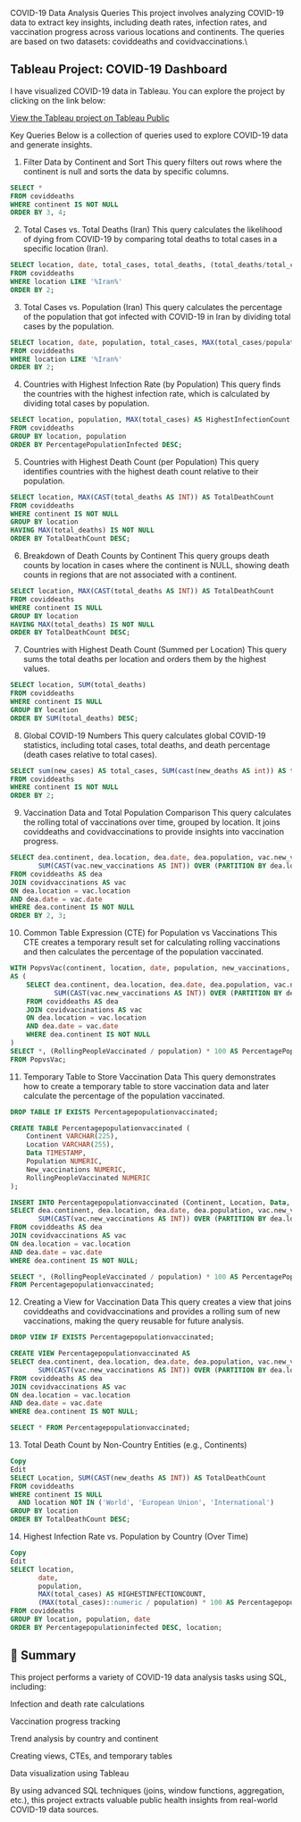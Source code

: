 COVID-19 Data Analysis Queries
This project involves analyzing COVID-19 data to extract key insights, including death rates, infection rates, and vaccination progress across various locations and continents. The queries are based on two datasets: coviddeaths and covidvaccinations.\

## Tableau Project: COVID-19 Dashboard

I have visualized COVID-19 data in Tableau. You can explore the project by clicking on the link below:

[View the Tableau project on Tableau Public](https://public.tableau.com/app/profile/kasra.hosseini/viz/CovidDashboard_17434919896530/Coviddashboard?publish=yes)


Key Queries
Below is a collection of queries used to explore COVID-19 data and generate insights.

1. Filter Data by Continent and Sort
This query filters out rows where the continent is null and sorts the data by specific columns.

```sql
SELECT *
FROM coviddeaths
WHERE continent IS NOT NULL
ORDER BY 3, 4;
```
2. Total Cases vs. Total Deaths (Iran)
This query calculates the likelihood of dying from COVID-19 by comparing total deaths to total cases in a specific location (Iran).

```sql
SELECT location, date, total_cases, total_deaths, (total_deaths/total_cases)*100 AS DeathPercentage
FROM coviddeaths
WHERE location LIKE '%Iran%'
ORDER BY 2;
```
3. Total Cases vs. Population (Iran)
This query calculates the percentage of the population that got infected with COVID-19 in Iran by dividing total cases by the population.

```sql
SELECT location, date, population, total_cases, MAX(total_cases/population)*100 AS PercentOfPopulationInfected
FROM coviddeaths
WHERE location LIKE '%Iran%'
ORDER BY 2;
```
4. Countries with Highest Infection Rate (by Population)
This query finds the countries with the highest infection rate, which is calculated by dividing total cases by population.

```sql
SELECT location, population, MAX(total_cases) AS HighestInfectionCount, (MAX(total_cases)::numeric / population) * 100 AS PercentagePopulationInfected
FROM coviddeaths
GROUP BY location, population
ORDER BY PercentagePopulationInfected DESC;
```
5. Countries with Highest Death Count (per Population)
This query identifies countries with the highest death count relative to their population.

```sql
SELECT location, MAX(CAST(total_deaths AS INT)) AS TotalDeathCount
FROM coviddeaths
WHERE continent IS NOT NULL
GROUP BY location
HAVING MAX(total_deaths) IS NOT NULL
ORDER BY TotalDeathCount DESC;
```
6. Breakdown of Death Counts by Continent
This query groups death counts by location in cases where the continent is NULL, showing death counts in regions that are not associated with a continent.

```sql
SELECT location, MAX(CAST(total_deaths AS INT)) AS TotalDeathCount
FROM coviddeaths
WHERE continent IS NULL
GROUP BY location
HAVING MAX(total_deaths) IS NOT NULL
ORDER BY TotalDeathCount DESC;
```
7. Countries with Highest Death Count (Summed per Location)
This query sums the total deaths per location and orders them by the highest values.

```sql
SELECT location, SUM(total_deaths)
FROM coviddeaths
WHERE continent IS NULL
GROUP BY location
ORDER BY SUM(total_deaths) DESC;
```
8. Global COVID-19 Numbers
This query calculates global COVID-19 statistics, including total cases, total deaths, and death percentage (death cases relative to total cases).

```sql
SELECT sum(new_cases) AS total_cases, SUM(cast(new_deaths AS int)) AS total_deaths, SUM(new_deaths) / sum(new_cases) * 100 AS DeathPercentage
FROM coviddeaths
WHERE continent IS NOT NULL
ORDER BY 2;
```
9. Vaccination Data and Total Population Comparison
This query calculates the rolling total of vaccinations over time, grouped by location. It joins coviddeaths and covidvaccinations to provide insights into vaccination progress.

```sql
SELECT dea.continent, dea.location, dea.date, dea.population, vac.new_vaccinations,
       SUM(CAST(vac.new_vaccinations AS INT)) OVER (PARTITION BY dea.location ORDER BY dea.location, dea.date) AS RollingPeopleVaccinated
FROM coviddeaths AS dea
JOIN covidvaccinations AS vac
ON dea.location = vac.location
AND dea.date = vac.date
WHERE dea.continent IS NOT NULL
ORDER BY 2, 3;
```
10. Common Table Expression (CTE) for Population vs Vaccinations
This CTE creates a temporary result set for calculating rolling vaccinations and then calculates the percentage of the population vaccinated.

```sql
WITH PopvsVac(continent, location, date, population, new_vaccinations, RollingPeopleVaccinated)
AS (
    SELECT dea.continent, dea.location, dea.date, dea.population, vac.new_vaccinations,
           SUM(CAST(vac.new_vaccinations AS INT)) OVER (PARTITION BY dea.location ORDER BY dea.location, dea.date) AS RollingPeopleVaccinated
    FROM coviddeaths AS dea
    JOIN covidvaccinations AS vac
    ON dea.location = vac.location
    AND dea.date = vac.date
    WHERE dea.continent IS NOT NULL
)
SELECT *, (RollingPeopleVaccinated / population) * 100 AS PercentagePopulationVaccinated
FROM PopvsVac;
```
11. Temporary Table to Store Vaccination Data
This query demonstrates how to create a temporary table to store vaccination data and later calculate the percentage of the population vaccinated.

```sql
DROP TABLE IF EXISTS Percentagepopulationvaccinated;

CREATE TABLE Percentagepopulationvaccinated (
    Continent VARCHAR(225),
    Location VARCHAR(255),
    Data TIMESTAMP,
    Population NUMERIC,
    New_vaccinations NUMERIC,
    RollingPeopleVaccinated NUMERIC
);
```
```sql
INSERT INTO Percentagepopulationvaccinated (Continent, Location, Data, Population, New_vaccinations, RollingPeopleVaccinated)
SELECT dea.continent, dea.location, dea.date, dea.population, vac.new_vaccinations,
       SUM(CAST(vac.new_vaccinations AS INT)) OVER (PARTITION BY dea.location ORDER BY dea.location, dea.date) AS RollingPeopleVaccinated
FROM coviddeaths AS dea
JOIN covidvaccinations AS vac
ON dea.location = vac.location
AND dea.date = vac.date
WHERE dea.continent IS NOT NULL;

SELECT *, (RollingPeopleVaccinated / population) * 100 AS PercentagePopulationVaccinated
FROM Percentagepopulationvaccinated;
```
12. Creating a View for Vaccination Data
This query creates a view that joins coviddeaths and covidvaccinations and provides a rolling sum of new vaccinations, making the query reusable for future analysis.

```sql
DROP VIEW IF EXISTS Percentagepopulationvaccinated;

CREATE VIEW Percentagepopulationvaccinated AS
SELECT dea.continent, dea.location, dea.date, dea.population, vac.new_vaccinations,
       SUM(CAST(vac.new_vaccinations AS INT)) OVER (PARTITION BY dea.location ORDER BY dea.location, dea.date) AS RollingPeopleVaccinated
FROM coviddeaths AS dea
JOIN covidvaccinations AS vac
ON dea.location = vac.location
AND dea.date = vac.date
WHERE dea.continent IS NOT NULL;

SELECT * FROM Percentagepopulationvaccinated;
```

13. Total Death Count by Non-Country Entities (e.g., Continents)
``` sql
Copy
Edit
SELECT Location, SUM(CAST(new_deaths AS INT)) AS TotalDeathCount
FROM coviddeaths
WHERE continent IS NULL
  AND location NOT IN ('World', 'European Union', 'International')
GROUP BY location
ORDER BY TotalDeathCount DESC;
```
14. Highest Infection Rate vs. Population by Country (Over Time)
``` sql
Copy
Edit
SELECT location,
       date,
       population,
       MAX(total_cases) AS HIGHESTINFECTIONCOUNT,
       (MAX(total_cases)::numeric / population) * 100 AS Percentagepopulationinfected
FROM coviddeaths
GROUP BY location, population, date
ORDER BY Percentagepopulationinfected DESC, location;
```

## 📌 Summary
This project performs a variety of COVID-19 data analysis tasks using SQL, including:

Infection and death rate calculations

Vaccination progress tracking

Trend analysis by country and continent

Creating views, CTEs, and temporary tables

Data visualization using Tableau

By using advanced SQL techniques (joins, window functions, aggregation, etc.), this project extracts valuable public health insights from real-world COVID-19 data sources.



